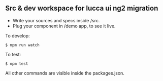 ## Src & dev workspace for lucca ui ng2 migration

- Write your sources and specs inside /src.
- Plug your component in /demo app, to see it live.

To develop:
```
$ npm run watch
```
To test:
```
$ npm test
```

All other commands are visible inside the packages.json.